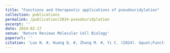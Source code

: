 ```yaml
---
title: "Functions and therapeutic applications of pseudouridylation"
collection: publications
permalink: /publication/2024-pseudouridylation
excerpt: ''
date: 2024-02-17
venue: 'Nature Reviews Molecular Cell Biology'
paperurl: ''
citation: 'Luo N. #, Huang Q. #, Zhang M. #, Yi C. (2024). &quot;Functions and therapeutic applications of pseudouridylation.&quot; <i>Nature Reviews Molecular Cell Biology</i>. 10.1038/s41580-024-00852-1'
---
```

